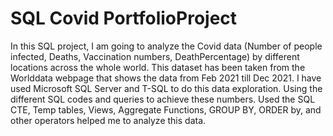# SQL Covid PortfolioProject

In this SQL project, I am going to analyze the Covid data (Number of people infected, Deaths, Vaccination numbers, DeathPercentage) by different locations across the whole world. This dataset has been taken from the Worlddata webpage that shows the data from Feb 2021 till Dec 2021. 
I have used Microsoft SQL Server and T-SQL to do this data exploration.
Using the different SQL codes and queries to achieve these numbers. 
Used the SQL CTE, Temp tables, Views, Aggregate Functions, GROUP BY, ORDER by, and other operators helped me to analyze this data. 
